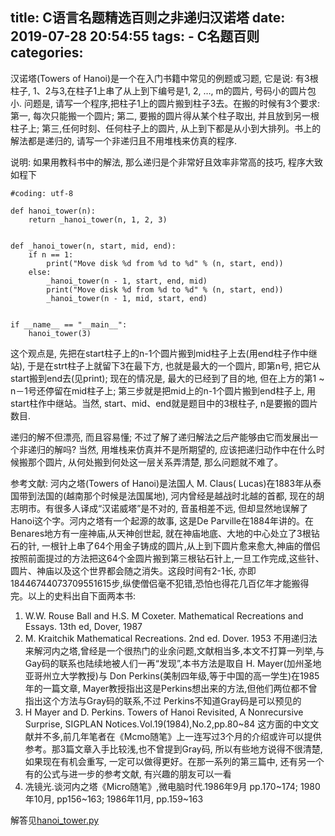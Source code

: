 title: C语言名题精选百则之非递归汉诺塔
date: 2019-07-28 20:54:55
tags:
    - C名题百则
categories:
---
汉诺塔(Towers of Hanoi)是一个在入门书籍中常见的例题或习题, 它是说: 有3根柱子, 1、2与3,在柱子1上串了从上到下编号是1, 2, …, m的圆片, 号码小的圆片包小. 问题是, 请写一个程序,把柱子1上的圆片搬到柱子3去。在搬的时候有3个要求:第一, 每次只能搬一个圆片; 第二, 要搬的圆片得从某个柱子取出, 并且放到另一根柱子上; 第三,任何时刻、任何柱子上的圆片, 从上到下都是从小到大排列。书上的解法都是递归的, 请写一个非递归且不用堆栈来仿真的程序.

说明: 如果用教科书中的解法, 那么递归是个非常好且效率非常高的技巧, 程序大致如程下

```
#coding: utf-8

def hanoi_tower(n):
    return _hanoi_tower(n, 1, 2, 3)


def _hanoi_tower(n, start, mid, end):
    if n == 1:
        print("Move disk %d from %d to %d" % (n, start, end))
    else:
        _hanoi_tower(n - 1, start, end, mid)
        print("Move disk %d from %d to %d" % (n, start, end))
        _hanoi_tower(n - 1, mid, start, end)


if __name__ == "__main__":
    hanoi_tower(3)
```

这个观点是, 先把在start柱子上的n-1个圆片搬到mid柱子上去(用end柱子作中继站), 于是在strt柱子上就留下3在最下方, 也就是最大的一个圆片, 即第n号, 把它从start搬到end去(见print); 现在的情况是, 最大的已经到了目的地, 但在上方的第1 ~ n－1号还停留在mid柱子上; 第三步就是把mid上的n-1个圆片搬到end柱子上, 用start柱作中继站。当然, start、mid、end就是题目中的3根柱子, n是要搬的圆片数目.

递归的解不但漂亮, 而且容易懂; 不过了解了递归解法之后产能够由它而发展出一个非递归的解吗? 当然, 用堆栈来仿真并不是所期望的, 应该把递归动作中在什么时候搬那个圆片, 从何处搬到何处这一层关系弄清楚, 那么问题就不难了。

参考文献: 河内之塔(Towers of Hanoi)是法国人 M. Claus( Lucas)在1883年从泰国带到法国的(越南那个时候是法国属地), 河内曾经是越战时北越的首都, 现在的胡志明市。有很多人译成“汉诺威塔”是不对的, 音虽相差不远, 但却显然地误解了Hanoi这个字。河内之塔有一个起源的故事, 这是De Parville在1884年讲的。在Benares地方有一座神庙,从天神创世起, 就在神庙地底、大地的中心处立了3根钻石的针, 一根针上串了64个用金子铸成的圆片,从上到下圆片愈来愈大,神庙的僧侣按照前面提过的方法把这64个金圆片搬到第三根钻石针上,一旦工作完成,这些针、圆片、神庙以及这个世界都会随之消失。这段时间有2-1长, 亦即18446744073709551615步,纵使僧侣毫不犯错,恐怕也得花几百亿年才能搬得完。以上的史料出自下面两本书:

1. W.W. Rouse Ball and H.S. M Coxeter. Mathematical Recreations and Essays. 13th ed, Dover, 1987
2. M. Kraitchik Mathematical Recreations. 2nd ed. Dover. 1953 不用递归法来解河内之塔,曾经是一个很热门的业余问题,文献相当多,本文不打算一列举,与Gay码的联系也陆续地被人们一再“发现”,本书方法是取自 H. Mayer(加州圣地亚哥州立大学教授)与 Don Perkins(美制四年级,等于中国的高一学生)在1985年的一篇文章, Mayer教授指出这是Perkins想出来的方法,但他们两位都不曾指出这个方法与Gray码的联系,不过 Perkins不知道Gray码是可以预见的
3. H Mayer and D. Perkins. Towers of Hanoi Revisited, A Nonrecursive Surprise, SIGPLAN Notices.Vol.19(1984),No.2,pp.80~84 这方面的中文文献并不多,前几年笔者在《Mcmo随笔》上一连写过3个月的介绍或许可以提供参考。那3篇文章入手比较浅,也不曾提到Gray码, 所以有些地方说得不很清楚,如果现在有机会重写, 一定可以做得更好。在那一系列的第三篇中, 还有另一个有的公式与进一步的参考文献, 有兴趣的朋友可以一看
4. 冼镜光.谈河内之塔《Micro随笔》,微电脑时代.1986年9月 pp.170~174; 1980年10月, pp156~163; 1986年11月, pp.159~163

解答见[hanoi_tower.py](https://github.com/dengshilong/C100Problem/blob/master/chapter8/hanoi_tower.py)
